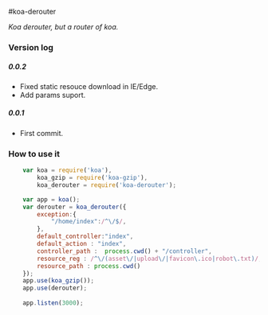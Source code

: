 #koa-derouter

*Koa derouter, but a router of koa.*

### Version log

##### 0.0.2
- Fixed static resouce download in IE/Edge.
- Add params suport.

##### 0.0.1
- First commit.

### How to use it
```js
    var koa = require('koa'),
        koa_gzip = require('koa-gzip'),
        koa_derouter = require('koa-derouter');

    var app = koa();
    var derouter = koa_derouter({
    	exception:{
    		"/home/index":/^\/$/,
    	},
    	default_controller:"index",
    	default_action : "index",
    	controller_path :  process.cwd() + "/controller",
    	resource_reg : /^\/(asset\/|upload\/|favicon\.ico|robot\.txt)/,
    	resource_path : process.cwd()
    });
    app.use(koa_gzip());
    app.use(derouter);
    
    app.listen(3000);
```
